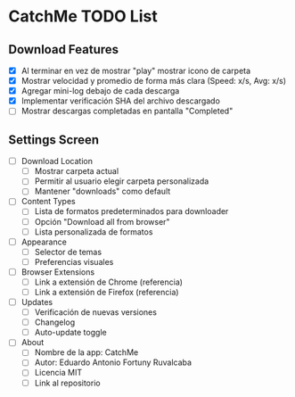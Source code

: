 # CatchMe TODO List

## Download Features
- [x] Al terminar en vez de mostrar "play" mostrar icono de carpeta
- [x] Mostrar velocidad y promedio de forma más clara (Speed: x/s, Avg: x/s)
- [x] Agregar mini-log debajo de cada descarga
- [x] Implementar verificación SHA del archivo descargado
- [ ] Mostrar descargas completadas en pantalla "Completed"

## Settings Screen
- [ ] Download Location
  - [ ] Mostrar carpeta actual
  - [ ] Permitir al usuario elegir carpeta personalizada
  - [ ] Mantener "downloads" como default

- [ ] Content Types
  - [ ] Lista de formatos predeterminados para downloader
  - [ ] Opción "Download all from browser"
  - [ ] Lista personalizada de formatos

- [ ] Appearance
  - [ ] Selector de temas
  - [ ] Preferencias visuales

- [ ] Browser Extensions
  - [ ] Link a extensión de Chrome (referencia)
  - [ ] Link a extensión de Firefox (referencia)

- [ ] Updates
  - [ ] Verificación de nuevas versiones
  - [ ] Changelog
  - [ ] Auto-update toggle

- [ ] About
  - [ ] Nombre de la app: CatchMe
  - [ ] Autor: Eduardo Antonio Fortuny Ruvalcaba
  - [ ] Licencia MIT
  - [ ] Link al repositorio
